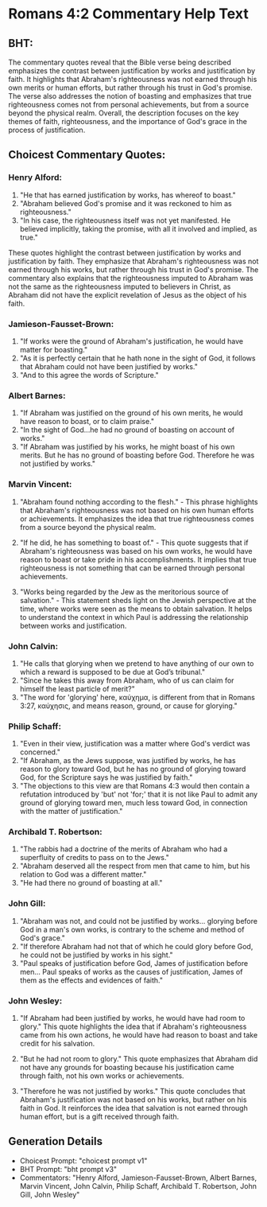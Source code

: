 # Romans 4:2 Commentary Help Text

## BHT:
The commentary quotes reveal that the Bible verse being described emphasizes the contrast between justification by works and justification by faith. It highlights that Abraham's righteousness was not earned through his own merits or human efforts, but rather through his trust in God's promise. The verse also addresses the notion of boasting and emphasizes that true righteousness comes not from personal achievements, but from a source beyond the physical realm. Overall, the description focuses on the key themes of faith, righteousness, and the importance of God's grace in the process of justification.

## Choicest Commentary Quotes:
### Henry Alford:
1. "He that has earned justification by works, has whereof to boast." 
2. "Abraham believed God's promise and it was reckoned to him as righteousness."
3. "In his case, the righteousness itself was not yet manifested. He believed implicitly, taking the promise, with all it involved and implied, as true."

These quotes highlight the contrast between justification by works and justification by faith. They emphasize that Abraham's righteousness was not earned through his works, but rather through his trust in God's promise. The commentary also explains that the righteousness imputed to Abraham was not the same as the righteousness imputed to believers in Christ, as Abraham did not have the explicit revelation of Jesus as the object of his faith.

### Jamieson-Fausset-Brown:
1. "If works were the ground of Abraham's justification, he would have matter for boasting."
2. "As it is perfectly certain that he hath none in the sight of God, it follows that Abraham could not have been justified by works."
3. "And to this agree the words of Scripture."

### Albert Barnes:
1. "If Abraham was justified on the ground of his own merits, he would have reason to boast, or to claim praise."
2. "In the sight of God...he had no ground of boasting on account of works."
3. "If Abraham was justified by his works, he might boast of his own merits. But he has no ground of boasting before God. Therefore he was not justified by works."

### Marvin Vincent:
1. "Abraham found nothing according to the flesh." - This phrase highlights that Abraham's righteousness was not based on his own human efforts or achievements. It emphasizes the idea that true righteousness comes from a source beyond the physical realm.

2. "If he did, he has something to boast of." - This quote suggests that if Abraham's righteousness was based on his own works, he would have reason to boast or take pride in his accomplishments. It implies that true righteousness is not something that can be earned through personal achievements.

3. "Works being regarded by the Jew as the meritorious source of salvation." - This statement sheds light on the Jewish perspective at the time, where works were seen as the means to obtain salvation. It helps to understand the context in which Paul is addressing the relationship between works and justification.

### John Calvin:
1. "He calls that glorying when we pretend to have anything of our own to which a reward is supposed to be due at God’s tribunal."
2. "Since he takes this away from Abraham, who of us can claim for himself the least particle of merit?"
3. "The word for 'glorying' here, καύχημα, is different from that in Romans 3:27, καύχησις, and means reason, ground, or cause for glorying."

### Philip Schaff:
1. "Even in their view, justification was a matter where God's verdict was concerned."
2. "If Abraham, as the Jews suppose, was justified by works, he has reason to glory toward God, but he has no ground of glorying toward God, for the Scripture says he was justified by faith."
3. "The objections to this view are that Romans 4:3 would then contain a refutation introduced by 'but' not 'for;' that it is not like Paul to admit any ground of glorying toward men, much less toward God, in connection with the matter of justification."

### Archibald T. Robertson:
1. "The rabbis had a doctrine of the merits of Abraham who had a superfluity of credits to pass on to the Jews." 
2. "Abraham deserved all the respect from men that came to him, but his relation to God was a different matter." 
3. "He had there no ground of boasting at all."

### John Gill:
1. "Abraham was not, and could not be justified by works... glorying before God in a man's own works, is contrary to the scheme and method of God's grace." 
2. "If therefore Abraham had not that of which he could glory before God, he could not be justified by works in his sight." 
3. "Paul speaks of justification before God, James of justification before men... Paul speaks of works as the causes of justification, James of them as the effects and evidences of faith."

### John Wesley:
1. "If Abraham had been justified by works, he would have had room to glory." This quote highlights the idea that if Abraham's righteousness came from his own actions, he would have had reason to boast and take credit for his salvation.

2. "But he had not room to glory." This quote emphasizes that Abraham did not have any grounds for boasting because his justification came through faith, not his own works or achievements.

3. "Therefore he was not justified by works." This quote concludes that Abraham's justification was not based on his works, but rather on his faith in God. It reinforces the idea that salvation is not earned through human effort, but is a gift received through faith.


## Generation Details
- Choicest Prompt: "choicest prompt v1"
- BHT Prompt: "bht prompt v3"
- Commentators: "Henry Alford, Jamieson-Fausset-Brown, Albert Barnes, Marvin Vincent, John Calvin, Philip Schaff, Archibald T. Robertson, John Gill, John Wesley"
